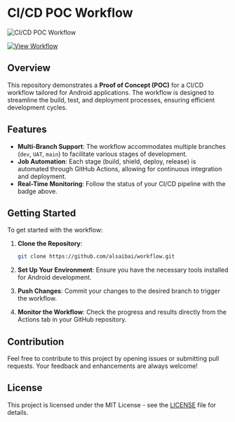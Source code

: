 
# CI/CD POC Workflow

![CI/CD POC Workflow](https://github.com/alsaibai/workflow/actions/workflows/android.yml/badge.svg)

[![View Workflow](https://github.com/alsaibai/workflow/actions/workflows/android.yml)](https://github.com/alsaibai/workflow/actions/workflows/android.yml)

## Overview

This repository demonstrates a **Proof of Concept (POC)** for a CI/CD workflow tailored for Android applications. The workflow is designed to streamline the build, test, and deployment processes, ensuring efficient development cycles.

## Features

- **Multi-Branch Support**: The workflow accommodates multiple branches (`dev`, `UAT`, `main`) to facilitate various stages of development.
- **Job Automation**: Each stage (build, shield, deploy, release) is automated through GitHub Actions, allowing for continuous integration and deployment.
- **Real-Time Monitoring**: Follow the status of your CI/CD pipeline with the badge above.

## Getting Started

To get started with the workflow:

1. **Clone the Repository**:
   ```bash
   git clone https://github.com/alsaibai/workflow.git
   ```

2. **Set Up Your Environment**: Ensure you have the necessary tools installed for Android development.

3. **Push Changes**: Commit your changes to the desired branch to trigger the workflow.

4. **Monitor the Workflow**: Check the progress and results directly from the Actions tab in your GitHub repository.

## Contribution

Feel free to contribute to this project by opening issues or submitting pull requests. Your feedback and enhancements are always welcome!

## License

This project is licensed under the MIT License - see the [LICENSE](LICENSE) file for details.
